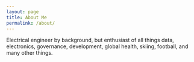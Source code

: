 ```yaml
---
layout: page
title: About Me
permalink: /about/
---
```


Electrical engineer by background, but enthusiast of all things data, electronics, governance, development, global health, skiing, football, and many other things.
